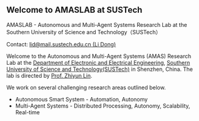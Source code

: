 ## Welcome to AMASLAB at SUSTech

AMASLAB - Autonomous and Multi-Agent Systems Research Lab at the Southern University of Science and Technology（SUSTech）

Contact:  [lid@mail.sustech.edu.cn (Li Dong)](mailto:lid@mail.sustech.edu.cn)


Welcome to the Autonomous and Multi-Agent Systems (AMAS) Research Lab at the [Department of Electronic and Electrical Engineering](https://eee.sustech.edu.cn/), [Southern University of Science and Technology(SUSTech)](https://www.sustech.edu.cn/) in Shenzhen,  China. The lab is directed by [Prof. Zhiyun Lin](https://faculty.sustech.edu.cn/linzy/).

We work on several challenging research areas outlined below.

- Autonomous Smart System - Automation, Autonomy
-  Multi-Agent Systems - Distributed Processing, Autonomy, Scalability, Real-time

